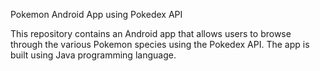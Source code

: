 Pokemon Android App using Pokedex API

This repository contains an Android app that allows users to browse through the various Pokemon species using the Pokedex API. The app is built using Java programming language.
